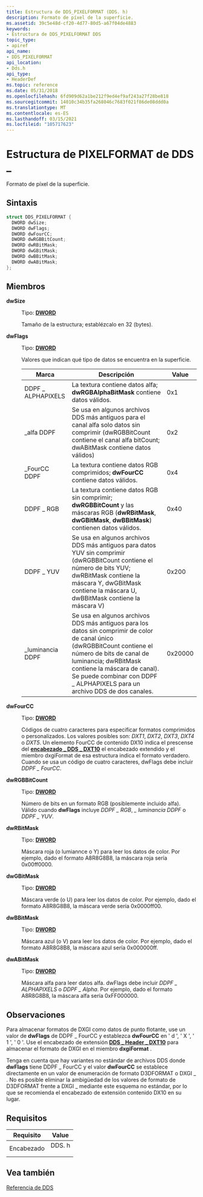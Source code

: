 ```yaml
---
title: Estructura de DDS_PIXELFORMAT (DDS. h)
description: Formato de píxel de la superficie.
ms.assetid: 39c5e48d-cf20-4d77-80d5-a67f04de4883
keywords:
- Estructura de DDS_PIXELFORMAT DDS
topic_type:
- apiref
api_name:
- DDS_PIXELFORMAT
api_location:
- Dds.h
api_type:
- HeaderDef
ms.topic: reference
ms.date: 05/31/2018
ms.openlocfilehash: 6fd909d62a1be212f9ed4ef9af243a27f28be818
ms.sourcegitcommit: 14010c34b35fa268046c7683f021f86de08ddd0a
ms.translationtype: MT
ms.contentlocale: es-ES
ms.lasthandoff: 03/15/2021
ms.locfileid: "105717623"
---
```

# <a name="dds_pixelformat-structure"></a>Estructura de PIXELFORMAT de DDS \_

Formato de píxel de la superficie.

## <a name="syntax"></a>Sintaxis


```C++
struct DDS_PIXELFORMAT {
  DWORD dwSize;
  DWORD dwFlags;
  DWORD dwFourCC;
  DWORD dwRGBBitCount;
  DWORD dwRBitMask;
  DWORD dwGBitMask;
  DWORD dwBBitMask;
  DWORD dwABitMask;
};
```



## <a name="members"></a>Miembros

<dl> <dt>

**dwSize**
</dt> <dd>

Tipo: **[ **DWORD**](/windows/desktop/WinProg/windows-data-types)**

</dd> <dd>

Tamaño de la estructura; establézcalo en 32 (bytes).

</dd> <dt>

**dwFlags**
</dt> <dd>

Tipo: **[ **DWORD**](/windows/desktop/WinProg/windows-data-types)**

</dd> <dd>

Valores que indican qué tipo de datos se encuentra en la superficie.



| Marca              | Descripción                                                                                                                                                                                                                                | Value   |
|-------------------|--------------------------------------------------------------------------------------------------------------------------------------------------------------------------------------------------------------------------------------------|---------|
| DDPF \_ ALPHAPIXELS | La textura contiene datos alfa; **dwRGBAlphaBitMask** contiene datos válidos.                                                                                                                                                                    | 0x1     |
| \_alfa DDPF       | Se usa en algunos archivos DDS más antiguos para el canal alfa solo datos sin comprimir (dwRGBBitCount contiene el canal alfa bitCount; dwABitMask contiene datos válidos)                                                                                  | 0x2     |
| \_FourCC DDPF      | La textura contiene datos RGB comprimidos; **dwFourCC** contiene datos válidos.                                                                                                                                                                    | 0x4     |
| DDPF \_ RGB         | La textura contiene datos RGB sin comprimir; **dwRGBBitCount** y las máscaras RGB (**dwRBitMask**, **dwGBitMask**, **dwBBitMask**) contienen datos válidos.                                                                                           | 0x40    |
| DDPF \_ YUV         | Se usa en algunos archivos DDS más antiguos para datos YUV sin comprimir (dwRGBBitCount contiene el número de bits YUV; dwRBitMask contiene la máscara Y, dwGBitMask contiene la máscara U, dwBBitMask contiene la máscara V)                                          | 0x200   |
| \_luminancia DDPF   | Se usa en algunos archivos DDS más antiguos para los datos sin comprimir de color de canal único (dwRGBBitCount contiene el número de bits de canal de luminancia; dwRBitMask contiene la máscara de canal). Se puede combinar con DDPF \_ ALPHAPIXELS para un archivo DDS de dos canales. | 0x20000 |



 

</dd> <dt>

**dwFourCC**
</dt> <dd>

Tipo: **[ **DWORD**](/windows/desktop/WinProg/windows-data-types)**

</dd> <dd>

Códigos de cuatro caracteres para especificar formatos comprimidos o personalizados. Los valores posibles son: *DXT1*, *DXT2*, *DXT3*, *DXT4* o *DXT5*. Un elemento FourCC de contenido DX10 indica el prescense del [**encabezado \_ DDS \_ DXT10**](dds-header-dxt10.md) el encabezado extendido y el miembro dxgiFormat de esa estructura indica el formato verdadero. Cuando se usa un código de cuatro caracteres, dwFlags debe incluir *DDPF \_ FourCC*.

</dd> <dt>

**dwRGBBitCount**
</dt> <dd>

Tipo: **[ **DWORD**](/windows/desktop/WinProg/windows-data-types)**

</dd> <dd>

Número de bits en un formato RGB (posiblemente incluido alfa). Válido cuando **dwFlags** incluye *DDPF \_ RGB*, *\_ luminancia DDPF* o *DDPF \_ YUV*.

</dd> <dt>

**dwRBitMask**
</dt> <dd>

Tipo: **[ **DWORD**](/windows/desktop/WinProg/windows-data-types)**

</dd> <dd>

Máscara roja (o lumiannce o Y) para leer los datos de color. Por ejemplo, dado el formato A8R8G8B8, la máscara roja sería 0x00ff0000.

</dd> <dt>

**dwGBitMask**
</dt> <dd>

Tipo: **[ **DWORD**](/windows/desktop/WinProg/windows-data-types)**

</dd> <dd>

Máscara verde (o U) para leer los datos de color. Por ejemplo, dado el formato A8R8G8B8, la máscara verde sería 0x0000ff00.

</dd> <dt>

**dwBBitMask**
</dt> <dd>

Tipo: **[ **DWORD**](/windows/desktop/WinProg/windows-data-types)**

</dd> <dd>

Máscara azul (o V) para leer los datos de color. Por ejemplo, dado el formato A8R8G8B8, la máscara azul sería 0x000000ff.

</dd> <dt>

**dwABitMask**
</dt> <dd>

Tipo: **[ **DWORD**](/windows/desktop/WinProg/windows-data-types)**

</dd> <dd>

Máscara alfa para leer datos alfa. dwFlags debe incluir *DDPF \_ ALPHAPIXELS* o *DDPF \_ Alpha*. Por ejemplo, dado el formato A8R8G8B8, la máscara alfa sería 0xFF000000.

</dd> </dl>

## <a name="remarks"></a>Observaciones

Para almacenar formatos de DXGI como datos de punto flotante, use un valor de **dwFlags** de DDPF \_ FourCC y establezca **dwFourCC** en ' d ', ' X ', ' 1 ', ' 0 '. Use el encabezado de extensión [**DDS \_ Header \_ DXT10**](dds-header-dxt10.md) para almacenar el formato de DXGI en el miembro **dxgiFormat** .

Tenga en cuenta que hay variantes no estándar de archivos DDS donde **dwFlags** tiene DDPF \_ FourCC y el valor **dwFourCC** se establece directamente en un valor de enumeración de formato D3DFORMAT o DXGI \_ . No es posible eliminar la ambigüedad de los valores de formato de D3DFORMAT frente a DXGI \_ mediante este esquema no estándar, por lo que se recomienda el encabezado de extensión contenido DX10 en su lugar.

## <a name="requirements"></a>Requisitos



| Requisito | Value |
|-------------------|----------------------------------------------------------------------------------|
| Encabezado<br/> | <dl> <dt>DDS. h</dt> </dl> |



## <a name="see-also"></a>Vea también

<dl> <dt>

[Referencia de DDS](dx-graphics-dds-reference.md)
</dt> </dl>

 

